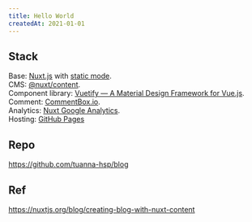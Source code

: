 ```yaml
---
title: Hello World
createdAt: 2021-01-01
---
```


## Stack

Base: [Nuxt.js](https://nuxtjs.org/) with [static mode](https://nuxtjs.org/blog/going-full-static/).<br/>
CMS: [@nuxt/content](https://content.nuxtjs.org/).<br/>
Component library: [Vuetify — A Material Design Framework for Vue.js](https://vuetifyjs.com/en/).<br/>
Comment: [CommentBox.io](https://commentbox.io/).<br/>
Analytics: [Nuxt Google Analytics](https://google-analytics.nuxtjs.org/).<br/>
Hosting: [GitHub Pages](https://pages.github.com/)

## Repo

https://github.com/tuanna-hsp/blog

## Ref

https://nuxtjs.org/blog/creating-blog-with-nuxt-content
